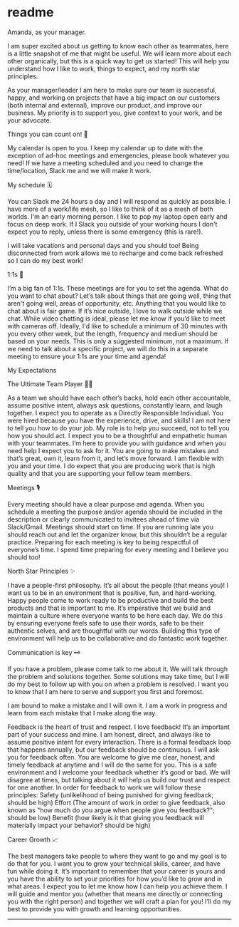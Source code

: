 # readme

Amanda, as your manager. 

I am super excited about us getting to know each other as teammates, here is a little snapshot of me that might be useful. We will learn more about each other organically, but this is a quick way to get us started! This will help you understand how I like to work, things to expect, and my north star principles.

As your manager/leader I am here to make sure our team is successful, happy, and working on projects that have a big impact on our customers (both internal and external), improve our product, and improve our business. My priority is to support you, give context to your work, and be your advocate.

Things you can count on! 🔢

My calendar is open to you. I keep my calendar up to date with the exception of ad-hoc meetings and emergencies, please book whatever you need! If we have a meeting scheduled and you need to change the time/location, Slack me and we will make it work.

My schedule 🗓

You can Slack me 24 hours a day and I will respond as quickly as possible. I have more of a work/life mesh, so I like to think of it as a mesh of both worlds. I'm an early morning person. I like to pop my laptop open early and focus on deep work. If I Slack you outside of your working hours I don't expect you to reply, unless there is some emergency (this is rare!).

I will take vacations and personal days and you should too! Being disconnected from work allows me to recharge and come back refreshed so I can do my best work! 

1:1s 🎉

I’m a big fan of 1:1s. These meetings are for you to set the agenda. What do you want to chat about? Let’s talk about things that are going well, thing that aren't going well, areas of opportunity, etc. Anything that you would like to chat about is fair game. If it’s nice outside, I love to walk outside while we chat. While video chatting is ideal, please let me know if you’d like to meet with cameras off. Ideally, I'd like to schedule a minimum of 30 minutes with you every other week, but the length, frequency and medium should be based on your needs. This is only a suggested minimum, not a maximum. If we need to talk about a specific project, we will do this in a separate meeting to ensure your 1:1s are your time and agenda!

My Expectations

The Ultimate Team Player 🙌🏽

As a team we should have each other’s backs, hold each other accountable, assume positive intent, always ask questions, constantly learn, and laugh together. I expect you to operate as a Directly Responsible Individual. You were hired because you have the experience, drive, and skills! I am not here to tell you how to do your job. My role is to help you succeed, not to tell you how you should act. I expect you to be a thoughtful and empathetic human with your teammates. I’m here to provide you with guidance and when you need help I expect you to ask for it. You are going to make mistakes and that’s great, own it, learn from it, and let’s move forward. I am flexible with you and your time. I do expect that you are producing work that is high quality and that you are supporting your fellow team members.

Meetings 🎙

Every meeting should have a clear purpose and agenda. When you schedule a meeting the purpose and/or agenda should be included in the description or clearly communicated to invitees ahead of time via Slack/Gmail. Meetings should start on time. If you are running late you should reach out and let the organizer know, but this shouldn’t be a regular practice. Preparing for each meeting is key to being respectful of everyone’s time. I spend time preparing for every meeting and I believe you should too!

North Star Principles ✨

I have a people-first philosophy. It’s all about the people (that means you)! I want us to be in an environment that is positive, fun, and hard-working. Happy people come to work ready to be productive and build the best products and that is important to me. It’s imperative that we build and maintain a culture where everyone wants to be here each day. We do this by ensuring everyone feels safe to use their words, safe to be their authentic selves, and are thoughtful with our words. Building this type of environment will help us to be collaborative and do fantastic work together. 

Communication is key 🗝

If you have a problem, please come talk to me about it. We will talk through the problem and solutions together. Some solutions may take time, but I will do my best to follow up with you on when a problem is resolved. I want you to know that I am here to serve and support you first and foremost.

I am bound to make a mistake and I will own it. I am a work in progress and learn from each mistake that I make along the way.

Feedback is the heart of trust and respect. I love feedback! It’s an important part of your success and mine. I am honest, direct, and always like to assume positive intent for every interaction. There is a formal feedback loop that happens annually, but our feedback should be continuous. I will ask you for feedback often. You are welcome to give me clear, honest, and timely feedback at anytime and I will do the same for you. This is a safe environment and I welcome your feedback whether it’s good or bad. We will disagree at times, but talking about it will help us build our trust and respect for one another. In order for feedback to work we will follow these principles: Safety (unlikelihood of being punished for giving feedback; should be high) Effort (The amount of work in order to give feedback, also known as "how much do you argue when people give you feedback?"; should be low) Benefit (how likely is it that giving you feedback will materially impact your behavior? should be high)

Career Growth 📈

The best managers take people to where they want to go and my goal is to do that for you. I want you to grow your technical skills, career, and have fun while doing it. It’s important to remember that your career is yours and you have the ability to set your priorities for how you’d like to grow and in what areas. I expect you to let me know how I can help you achieve them. I will guide and mentor you (whether that means me directly or connecting you with the right person) and together we will craft a plan for you! I’ll do my best to provide you with growth and learning opportunities.
****
